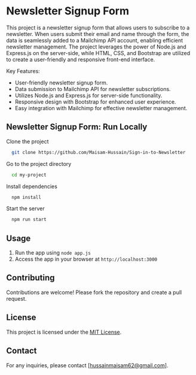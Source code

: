 # Newsletter Signup Form

This project is a newsletter signup form that allows users to subscribe to a newsletter. When users submit their email and name through the form, the data is seamlessly added to a Mailchimp API account, enabling efficient newsletter management. The project leverages the power of Node.js and Express.js on the server-side, while HTML, CSS, and Bootstrap are utilized to create a user-friendly and responsive front-end interface.

Key Features:

* User-friendly newsletter signup form.
* Data submission to Mailchimp API for newsletter subscriptions.
* Utilizes Node.js and Express.js for server-side functionality.
* Responsive design with Bootstrap for enhanced user experience.
* Easy integration with Mailchimp for effective newsletter management.


## Newsletter Signup Form: Run Locally

Clone the project

```bash
  git clone https://github.com/Maisam-Hussain/Sign-in-to-Newsletter
```

Go to the project directory

```bash
  cd my-project
```

Install dependencies

```bash
  npm install
```

Start the server

```bash
  npm run start
```

## Usage

1. Run the app using `node app.js`
2. Access the app in your browser at `http://localhost:3000`

## Contributing

Contributions are welcome! Please fork the repository and create a pull request.

## License

This project is licensed under the [MIT License](LICENSE).

## Contact

For any inquiries, please contact [hussainmaisam62@gmail.com].
    
